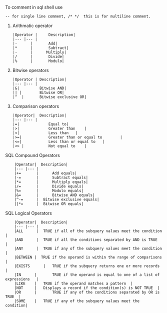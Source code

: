 To comment in sql shell use
        
`-- for single line comment,
/* */  this is for multiline comment.`


1.  Arithmatic operator

        |Operator |     Description|
        |--- |--- |
        |-      |       Add|
        |*      |       Subtract|
        |-      |      Multiply|
        |/      |       Divide|
        |%      |       Modulo|
2.  Bitwise operators

        |Operator |	Description|
        |--- |--- |
        |&|        	Bitwise AND|
        || |       	Bitwise OR|
        |^  |      	Bitwise exclusive OR|

3.  Comparison operators

        |Operator| 	Description|
        |--- |--- |
        |=| 	        Equal to|
        |>| 	        Greater than 	|
        |<| 	        Less than 	|
        |>=| 	        Greater than or equal to        |
        |<=| 	        Less than or equal to 	|
        |<> |	        Not equal to 	|
        
SQL Compound Operators

        |Operator| 	Description|
        |--- |--- |
        |+= 	  |      Add equals|
        |-= 	  |      Subtract equals|
        |*= 	  |      Multiply equals|
        |/= 	  |      Divide equals|
        |%= 	  |      Modulo equals|
        |&= 	  |      Bitwise AND equals|
        |^-= 	  |  Bitwise exclusive equals|
        ||*= 	  |  Bitwise OR equals|

SQL Logical Operators

        |Operator| 	Description|
        |--- |--- |
        |ALL 	  |  TRUE if all of the subquery values meet the condition 	|
        |AND 	  |  TRUE if all the conditions separated by AND is TRUE 	|
        |ANY 	  |  TRUE if any of the subquery values meet the condition 	|
        |BETWEEN |	TRUE if the operand is within the range of comparisons 	|
        |EXISTS 	 |   TRUE if the subquery returns one or more records 	|
        |IN 	 |       TRUE if the operand is equal to one of a list of expressions 	|
        |LIKE 	 |   TRUE if the operand matches a pattern 	|
        |NOT 	 |   Displays a record if the condition(s) is NOT TRUE 	|
        |OR 	 |       TRUE if any of the conditions separated by OR is TRUE 	|
        |SOME 	 |   TRUE if any of the subquery values meet the condition|
